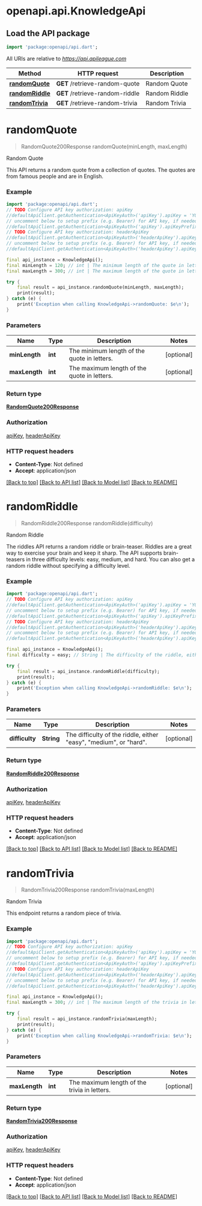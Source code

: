 # openapi.api.KnowledgeApi

## Load the API package
```dart
import 'package:openapi/api.dart';
```

All URIs are relative to *https://api.apileague.com*

Method | HTTP request | Description
------------- | ------------- | -------------
[**randomQuote**](KnowledgeApi.md#randomquote) | **GET** /retrieve-random-quote | Random Quote
[**randomRiddle**](KnowledgeApi.md#randomriddle) | **GET** /retrieve-random-riddle | Random Riddle
[**randomTrivia**](KnowledgeApi.md#randomtrivia) | **GET** /retrieve-random-trivia | Random Trivia


# **randomQuote**
> RandomQuote200Response randomQuote(minLength, maxLength)

Random Quote

This API returns a random quote from a collection of quotes. The quotes are from famous people and are in English.

### Example
```dart
import 'package:openapi/api.dart';
// TODO Configure API key authorization: apiKey
//defaultApiClient.getAuthentication<ApiKeyAuth>('apiKey').apiKey = 'YOUR_API_KEY';
// uncomment below to setup prefix (e.g. Bearer) for API key, if needed
//defaultApiClient.getAuthentication<ApiKeyAuth>('apiKey').apiKeyPrefix = 'Bearer';
// TODO Configure API key authorization: headerApiKey
//defaultApiClient.getAuthentication<ApiKeyAuth>('headerApiKey').apiKey = 'YOUR_API_KEY';
// uncomment below to setup prefix (e.g. Bearer) for API key, if needed
//defaultApiClient.getAuthentication<ApiKeyAuth>('headerApiKey').apiKeyPrefix = 'Bearer';

final api_instance = KnowledgeApi();
final minLength = 120; // int | The minimum length of the quote in letters.
final maxLength = 300; // int | The maximum length of the quote in letters.

try {
    final result = api_instance.randomQuote(minLength, maxLength);
    print(result);
} catch (e) {
    print('Exception when calling KnowledgeApi->randomQuote: $e\n');
}
```

### Parameters

Name | Type | Description  | Notes
------------- | ------------- | ------------- | -------------
 **minLength** | **int**| The minimum length of the quote in letters. | [optional] 
 **maxLength** | **int**| The maximum length of the quote in letters. | [optional] 

### Return type

[**RandomQuote200Response**](RandomQuote200Response.md)

### Authorization

[apiKey](../README.md#apiKey), [headerApiKey](../README.md#headerApiKey)

### HTTP request headers

 - **Content-Type**: Not defined
 - **Accept**: application/json

[[Back to top]](#) [[Back to API list]](../README.md#documentation-for-api-endpoints) [[Back to Model list]](../README.md#documentation-for-models) [[Back to README]](../README.md)

# **randomRiddle**
> RandomRiddle200Response randomRiddle(difficulty)

Random Riddle

The riddles API returns a random riddle or brain-teaser. Riddles are a great way to exercise your brain and keep it sharp. The API supports brain-teasers in three difficulty levels: easy, medium, and hard. You can also get a random riddle without specifying a difficulty level.

### Example
```dart
import 'package:openapi/api.dart';
// TODO Configure API key authorization: apiKey
//defaultApiClient.getAuthentication<ApiKeyAuth>('apiKey').apiKey = 'YOUR_API_KEY';
// uncomment below to setup prefix (e.g. Bearer) for API key, if needed
//defaultApiClient.getAuthentication<ApiKeyAuth>('apiKey').apiKeyPrefix = 'Bearer';
// TODO Configure API key authorization: headerApiKey
//defaultApiClient.getAuthentication<ApiKeyAuth>('headerApiKey').apiKey = 'YOUR_API_KEY';
// uncomment below to setup prefix (e.g. Bearer) for API key, if needed
//defaultApiClient.getAuthentication<ApiKeyAuth>('headerApiKey').apiKeyPrefix = 'Bearer';

final api_instance = KnowledgeApi();
final difficulty = easy; // String | The difficulty of the riddle, either \"easy\", \"medium\", or \"hard\".

try {
    final result = api_instance.randomRiddle(difficulty);
    print(result);
} catch (e) {
    print('Exception when calling KnowledgeApi->randomRiddle: $e\n');
}
```

### Parameters

Name | Type | Description  | Notes
------------- | ------------- | ------------- | -------------
 **difficulty** | **String**| The difficulty of the riddle, either \"easy\", \"medium\", or \"hard\". | [optional] 

### Return type

[**RandomRiddle200Response**](RandomRiddle200Response.md)

### Authorization

[apiKey](../README.md#apiKey), [headerApiKey](../README.md#headerApiKey)

### HTTP request headers

 - **Content-Type**: Not defined
 - **Accept**: application/json

[[Back to top]](#) [[Back to API list]](../README.md#documentation-for-api-endpoints) [[Back to Model list]](../README.md#documentation-for-models) [[Back to README]](../README.md)

# **randomTrivia**
> RandomTrivia200Response randomTrivia(maxLength)

Random Trivia

This endpoint returns a random piece of trivia.

### Example
```dart
import 'package:openapi/api.dart';
// TODO Configure API key authorization: apiKey
//defaultApiClient.getAuthentication<ApiKeyAuth>('apiKey').apiKey = 'YOUR_API_KEY';
// uncomment below to setup prefix (e.g. Bearer) for API key, if needed
//defaultApiClient.getAuthentication<ApiKeyAuth>('apiKey').apiKeyPrefix = 'Bearer';
// TODO Configure API key authorization: headerApiKey
//defaultApiClient.getAuthentication<ApiKeyAuth>('headerApiKey').apiKey = 'YOUR_API_KEY';
// uncomment below to setup prefix (e.g. Bearer) for API key, if needed
//defaultApiClient.getAuthentication<ApiKeyAuth>('headerApiKey').apiKeyPrefix = 'Bearer';

final api_instance = KnowledgeApi();
final maxLength = 300; // int | The maximum length of the trivia in letters.

try {
    final result = api_instance.randomTrivia(maxLength);
    print(result);
} catch (e) {
    print('Exception when calling KnowledgeApi->randomTrivia: $e\n');
}
```

### Parameters

Name | Type | Description  | Notes
------------- | ------------- | ------------- | -------------
 **maxLength** | **int**| The maximum length of the trivia in letters. | [optional] 

### Return type

[**RandomTrivia200Response**](RandomTrivia200Response.md)

### Authorization

[apiKey](../README.md#apiKey), [headerApiKey](../README.md#headerApiKey)

### HTTP request headers

 - **Content-Type**: Not defined
 - **Accept**: application/json

[[Back to top]](#) [[Back to API list]](../README.md#documentation-for-api-endpoints) [[Back to Model list]](../README.md#documentation-for-models) [[Back to README]](../README.md)

